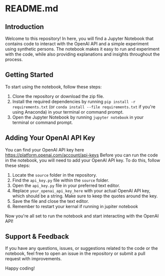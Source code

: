 # README.md

## Introduction

Welcome to this repository! In here, you will find a Jupyter Notebook that contains code to interact with the OpenAI API and a simple experiment using synthetic persons. The notebook makes it easy to run and experiment with the code, while also providing explanations and insights throughout the process.

## Getting Started

To start using the notebook, follow these steps:

1. Clone the repository or download the zip file.
2. Install the required dependencies by running `pip install -r requirements.txt` (or `conda install --file requirements.txt` if you're using Anaconda) in your terminal or command prompt.
3. Open the Jupyter Notebook by running `jupyter notebook` in your terminal or command prompt.

## Adding Your OpenAI API Key

You can find your OpenAI API key here https://platform.openai.com/account/api-keys
Before you can run the code in the notebook, you will need to add your OpenAI API key. To do this, follow these steps:

1. Locate the `source` folder in the repository.
2. Find the `api_key.py` file within the `source` folder.
3. Open the `api_key.py` file in your preferred text editor.
4. Replace `your_openai_api_key_here` with your actual OpenAI API key, which should be a string. Make sure to keep the quotes around the key.
5. Save the file and close the text editor.
6. Remember to restart your kernal if running in jupiter notebook

Now you're all set to run the notebook and start interacting with the OpenAI API!

## Support & Feedback

If you have any questions, issues, or suggestions related to the code or the notebook, feel free to open an issue in the repository or submit a pull request with improvements.

Happy coding!
